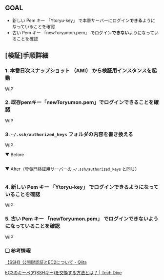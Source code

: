 ## GOAL

 - 新しい Pem キー 「Ytoryu-key」 で本番サーバーにログイン**できる**ようになっていることを確認
 - 古い Pem キー 「newToryumon.pem」 でログイン**できない**ようになっていることを確認


## [検証]手順詳細

### 1. 本番日次スナップショット （AMI） から検証用インスタンスを起動
WIP

### 2. 既存pemキー「newToryumon.pem」でログインできることを確認
WIP

### 3. `~/.ssh/authorized_keys` フォルダの内容を書き換える
WIP

▼ Before
```
```

▼ After（登竜門検証用サーバーの `~/.ssh/authorized_keys` と同じ）
```
```


### 4. 新しい Pem キー 「Ytoryu-key」 でログイン**できる**ようになっていることを確認
WIP

### 5. 古い Pem キー 「newToryumon.pem」 でログイン**できない**ようになっていることを確認
WIP

### ❏ 参考情報
[【SSH】公開鍵認証とEC2について - Qiita](https://qiita.com/aiandrox/items/98ad9b7551481d890916)

[EC2のキーペア(SSHキー)を交換する方法とは？ | Tech Dive](https://tech-dive.xyz/2020/07/13/ec2%E3%81%AE%E3%82%AD%E3%83%BC%E3%83%9A%E3%82%A2ssh%E3%82%AD%E3%83%BC%E3%82%92%E4%BA%A4%E6%8F%9B%E3%81%99%E3%82%8B%E6%96%B9%E6%B3%95%E3%81%A8%E3%81%AF%EF%BC%9F/#toc2)